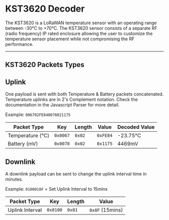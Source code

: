 # KST3620 Decoder

The KST3620 is a LoRaWAN temperature sensor with an operating range between -30°C to +70°C. The KST3620 sensor consists of a separate RF (radio frequency) IP rated enclosure allowing the user to customize the temperature sensor placement while not compromising the RF performance.

---

## KST3620 Packets Types

## Uplink

One payload is sent with both Temperature & Battery packets concatenated.
Temperature uplinks are in 2's Complement notation. Check the documentation in the Javascript Parser for more detail.

Example: `006702FE840078021175`

| Packet Type      | Key      | Length | Value    | Decoded Value |
|------------------|----------|--------|----------|---------------|
| Temperature (°C) | `0x0067` | `0x02` | `0xFE84` | -23.75°C      |
| Battery (mV)     | `0x0078` | `0x02` | `0x1175` | 4469mV        |

## Downlink

A downlink payload can be sent to change the uplink interval time in minutes.

Example: `0100010F` = Set Uplink Interval to 15mins

| Packet Type     | Key      | Length | Value           |
|-----------------|----------|--------|-----------------|
| Uplink Interval | `0x0100` | `0x01` | `0x0F` (15mins) |
